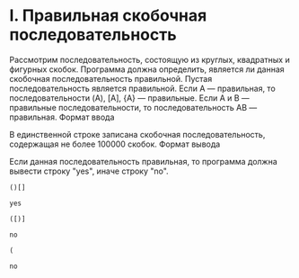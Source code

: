 # I. Правильная скобочная последовательность

Рассмотрим последовательность, состоящую из круглых, квадратных и фигурных скобок. Программа должна определить, является ли данная скобочная последовательность правильной. Пустая последовательность является правильной. Если A — правильная, то последовательности (A), [A], {A} — правильные. Если A и B — правильные последовательности, то последовательность AB — правильная.
Формат ввода

В единственной строке записана скобочная последовательность, содержащая не более 100000 скобок.
Формат вывода

Если данная последовательность правильная, то программа должна вывести строку "yes", иначе строку "no".

```text
()[]

yes

([)]

no

(

no
```